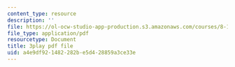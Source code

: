 ```yaml
---
content_type: resource
description: ''
file: https://ol-ocw-studio-app-production.s3.amazonaws.com/courses/8-13-14-experimental-physics-i-ii-junior-lab-fall-2016-spring-2017/a4e9df921482282be5d428859a3ce33e_SDTtTSHr_yE.pdf
file_type: application/pdf
resourcetype: Document
title: 3play pdf file
uid: a4e9df92-1482-282b-e5d4-28859a3ce33e
---
```

